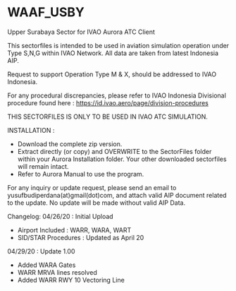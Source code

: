 # WAAF_USBY
Upper Surabaya Sector for IVAO Aurora ATC Client

This sectorfiles is intended to be used in aviation simulation operation under Type S,N,G within IVAO Network. All data are taken from latest Indonesia AIP.

Request to support Operation Type M & X, should be addressed to IVAO Indonesia.

For any procedural discrepancies, please refer to IVAO Indonesia Divisional procedure found here : https://id.ivao.aero/page/division-procedures


THIS SECTORFILES IS ONLY TO BE USED IN IVAO ATC SIMULATION. 


INSTALLATION :
- Download the complete zip version.
- Extract directly (or copy) and OVERWRITE to the SectorFiles folder within your Aurora Installation folder. Your other downloaded sectorfiles will remain intact.
- Refer to Aurora Manual to use the program.


For any inquiry or update request, please send an email to yusufbudiperdana(at)gmail(dot)com, and attach valid AIP document related to the update. No update will be made without valid AIP Data.



Changelog:
04/26/20 : Initial Upload
- Airport Included : WARR, WARA, WART
- SID/STAR Procedures : Updated as April 20

04/29/20 : Update 1.00
- Added WARA Gates
- WARR MRVA lines resolved
- Added WARR RWY 10 Vectoring Line










